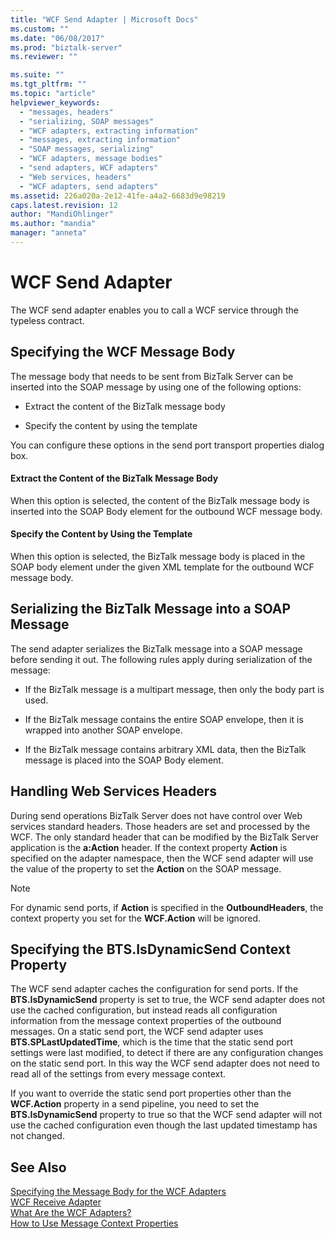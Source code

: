 ```yaml
---
title: "WCF Send Adapter | Microsoft Docs"
ms.custom: ""
ms.date: "06/08/2017"
ms.prod: "biztalk-server"
ms.reviewer: ""

ms.suite: ""
ms.tgt_pltfrm: ""
ms.topic: "article"
helpviewer_keywords: 
  - "messages, headers"
  - "serializing, SOAP messages"
  - "WCF adapters, extracting information"
  - "messages, extracting information"
  - "SOAP messages, serializing"
  - "WCF adapters, message bodies"
  - "send adapters, WCF adapters"
  - "Web services, headers"
  - "WCF adapters, send adapters"
ms.assetid: 226a020a-2e12-41fe-a4a2-6683d9e98219
caps.latest.revision: 12
author: "MandiOhlinger"
ms.author: "mandia"
manager: "anneta"
---
```

# WCF Send Adapter
The WCF send adapter enables you to call a WCF service through the typeless contract.  
  
## Specifying the WCF Message Body  
 The message body that needs to be sent from BizTalk Server can be inserted into the SOAP message by using one of the following options:  
  
-   Extract the content of the BizTalk message body  
  
-   Specify the content by using the template  
  
 You can configure these options in the send port transport properties dialog box.  
  
#### Extract the Content of the BizTalk Message Body  
 When this option is selected, the content of the BizTalk message body is inserted into the SOAP Body element for the outbound WCF message body.  
  
#### Specify the Content by Using the Template  
 When this option is selected, the BizTalk message body is placed in the SOAP body element under the given XML template for the outbound WCF message body.  
  
## Serializing the BizTalk Message into a SOAP Message  
 The send adapter serializes the BizTalk message into a SOAP message before sending it out. The following rules apply during serialization of the message:  
  
-   If the BizTalk message is a multipart message, then only the body part is used.  
  
-   If the BizTalk message contains the entire SOAP envelope, then it is wrapped into another SOAP envelope.  
  
-   If the BizTalk message contains arbitrary XML data, then the BizTalk message is placed into the SOAP Body element.  
  
## Handling Web Services Headers  
 During send operations BizTalk Server does not have control over Web services standard headers. Those headers are set and processed by the WCF. The only standard header that can be modified by the BizTalk Server application is the **a:Action** header. If the context property **Action** is specified on the adapter namespace, then the WCF send adapter will use the value of the property to set the **Action** on the SOAP message.  
  
> [!NOTE]
>  For dynamic send ports, if **Action** is specified in the **OutboundHeaders**, the context property you set for the **WCF.Action** will be ignored.  
  
## Specifying the BTS.IsDynamicSend Context Property  
 The WCF send adapter caches the configuration for send ports. If the **BTS.IsDynamicSend** property is set to true, the WCF send adapter does not use the cached configuration, but instead reads all configuration information from the message context properties of the outbound messages. On a static send port, the WCF send adapter uses **BTS.SPLastUpdatedTime**, which is the time that the static send port settings were last modified, to detect if there are any configuration changes on the static send port. In this way the WCF send adapter does not need to read all of the settings from every message context.  
  
 If you want to override the static send port properties other than the **WCF.Action** property in a send pipeline, you need to set the **BTS.IsDynamicSend** property to true so that the WCF send adapter will not use the cached configuration even though the last updated timestamp has not changed.  
  
## See Also  
 [Specifying the Message Body for the WCF Adapters](../core/specifying-the-message-body-for-the-wcf-adapters.md)   
 [WCF Receive Adapter](../core/wcf-receive-adapter.md)   
 [What Are the WCF Adapters?](../core/what-are-the-wcf-adapters.md)   
 [How to Use Message Context Properties](../core/how-to-use-message-context-properties.md)